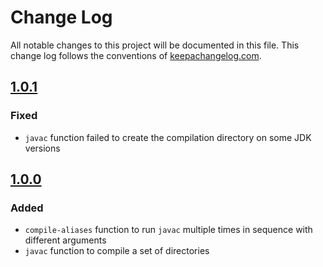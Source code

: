 # Change Log
All notable changes to this project will be documented in this file. This change log follows the conventions of [keepachangelog.com](http://keepachangelog.com/).

## [1.0.1]
### Fixed
- `javac` function failed to create the compilation directory on some JDK versions

## [1.0.0]
### Added
- `compile-aliases` function to run `javac` multiple times in sequence with different arguments
- `javac` function to compile a set of directories

[1.0.1]: https://github.com/americano/americano.cli/compare/v1.0.0...v1.0.1
[1.0.0]: https://github.com/americano/americano.cli/compare/a786c81c970d8b50b10f002aeb773e3b0165ad78...v1.0.0
